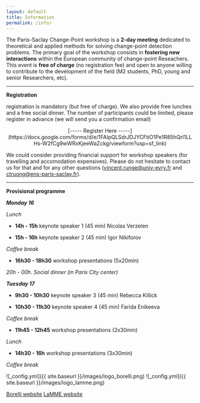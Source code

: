 ```yaml
---
layout: default
title: Information
permalink: /info/
---
```



The Paris-Saclay Change-Point workshop is a **2-day meeting** dedicated to theoretical and applied methods for solving change-point detection problems. The primary goal of the workshop consists in **fostering new interactions** within the European community of change-point Reseachers. This event is **free of charge** (no registration fee) and open to anyone willing to contribute to the development of the field (M2 students, PhD, young and senior Researchers, etc). 


***

**Registration**

registration is mandatory (but free of charge).
We also provide free lunches and a free social dinner. The number of participants could be limited, please register in advance (we will send you a confirmation email)

<center> [----- Register Here -----](https://docs.google.com/forms/d/e/1FAIpQLSdrJDJYCFtiO1Pe1R85hQrI1LLHs-W2fCg9wWRxKjeeWaZckg/viewform?usp=sf_link) </center>



We could consider providing financial support for workshop speakers (for travelling and accomodation expensives). Please do not hesitate to contact us for that and for any other questions (<vincent.runge@univ-evry.fr> and <ctruong@ens-paris-saclay.fr>). 

***

**Provisional programme**

***Monday 16***

*Lunch*

- **14h - 15h**	keynote speaker 1 (45 min) Nicolas Verzelen

- **15h - 16h** keynote speaker 2 (45 min) Igor Nikiforov

*Coffee break*

- **16h30 - 18h30** workshop presentations (5x20min)

*20h - 00h. Social dinner (in Paris City center)*



***Tuesday 17***

- **9h30 - 10h30**	keynote speaker 3 (45 min) Rebecca Killick

- **10h30 - 11h30**	keynote speaker 4 (45 min) Farida Enikeeva

*Coffee break*

- **11h45 - 12h45**	workshop presentations (2x30min)

*Lunch*

-  **14h30 - 16h**	workshop presentations (3x30min)

*Coffee break*


![_config.yml]({{ site.baseurl }}/images/logo_borelli.png)
![_config.yml]({{ site.baseurl }}/images/logo_lamme.png)

[Borelli website](https://centreborelli.ens-paris-saclay.fr/fr)
[LaMME website](http://www.math-evry.cnrs.fr/doku.php)




